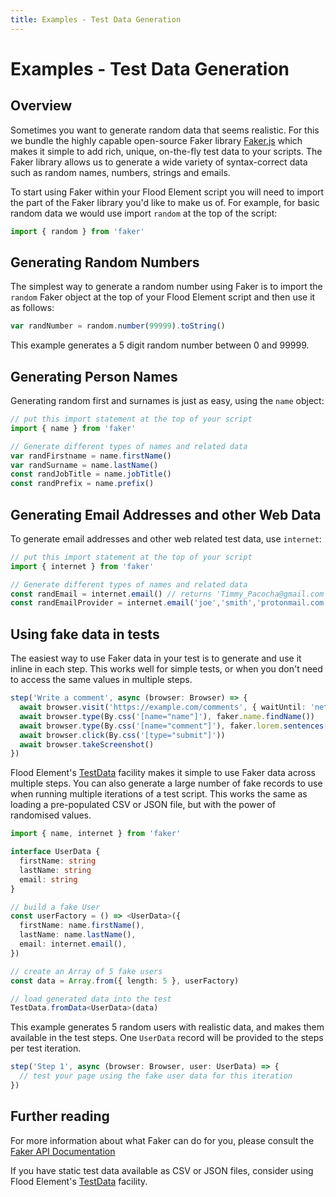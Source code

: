 ```yaml
---
title: Examples - Test Data Generation
---
```


# Examples - Test Data Generation

## Overview

Sometimes you want to generate random data that seems realistic. For this we bundle the highly capable open-source Faker library [Faker.js](https://github.com/Marak/faker.js) which makes it simple to add rich, unique, on-the-fly test data to your scripts.
The Faker library allows us to generate a wide variety of syntax-correct data such as random names, numbers, strings and emails.

To start using Faker within your Flood Element script you will need to import the part of the Faker library you'd like to make us of.
For example, for basic random data we would use import `random` at the top of the script:

```typescript
import { random } from 'faker'
```

## Generating Random Numbers

The simplest way to generate a random number using Faker is to import the `random` Faker object at the top of your Flood Element script and then use it as follows:

```typescript
var randNumber = random.number(99999).toString()
```

This example generates a 5 digit random number between 0 and 99999.

## Generating Person Names

Generating random first and surnames is just as easy, using the `name` object:

```typescript
// put this import statement at the top of your script
import { name } from 'faker'

// Generate different types of names and related data
var randFirstname = name.firstName()
var randSurname = name.lastName()
const randJobTitle = name.jobTitle()
const randPrefix = name.prefix()
```

## Generating Email Addresses and other Web Data

To generate email addresses and other web related test data, use `internet`:

```typescript
// put this import statement at the top of your script
import { internet } from 'faker'

// Generate different types of names and related data
const randEmail = internet.email() // returns 'Timmy_Pacocha@gmail.com'
const randEmailProvider = internet.email('joe','smith','protonmail.com') // returns 'joe.smith@protonmail.com'
```

## Using fake data in tests

The easiest way to use Faker data in your test is to generate and use it inline in each step. This works well for simple tests, or when you don't need to access the same values in multiple steps.

```typescript
step('Write a comment', async (browser: Browser) => {
  await browser.visit('https://example.com/comments', { waitUntil: 'networkidle2' })
  await browser.type(By.css('[name="name"]'), faker.name.findName())
  await browser.type(By.css('[name="comment"]'), faker.lorem.sentences())
  await browser.click(By.css('[type="submit"]'))
  await browser.takeScreenshot()
})
```

Flood Element's [TestData](./examples_test_data.md) facility makes it simple to use Faker data across multiple steps. You can also generate a large number of fake records to use when running multiple iterations of a test script.
This works the same as loading a pre-populated CSV or JSON file, but with the power of randomised values.

```typescript
import { name, internet } from 'faker'

interface UserData {
  firstName: string
  lastName: string
  email: string
}

// build a fake User
const userFactory = () => <UserData>({
  firstName: name.firstName(),
  lastName: name.lastName(),
  email: internet.email(),
})

// create an Array of 5 fake users
const data = Array.from({ length: 5 }, userFactory)

// load generated data into the test
TestData.fromData<UserData>(data)
```

This example generates 5 random users with realistic data, and makes them available in the test steps. One `UserData` record will be provided to the steps per test iteration.

```typescript
step('Step 1', async (browser: Browser, user: UserData) => {
  // test your page using the fake user data for this iteration
})
```

## Further reading

For more information about what Faker can do for you, please consult the [Faker API Documentation](https://github.com/Marak/faker.js#api)

If you have static test data available as CSV or JSON files, consider using Flood Element's [TestData](./examples_test_data.md) facility.

<!-- suffix -->

[TestData]: ../../api/TestData.md#testdata
